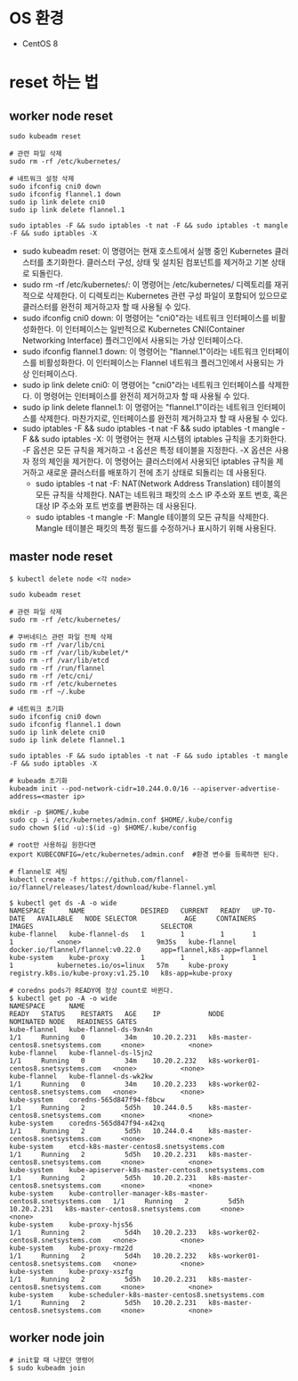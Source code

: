# OS 환경
* CentOS 8

# reset 하는 법
## worker node reset
```
sudo kubeadm reset

# 관련 파일 삭제
sudo rm -rf /etc/kubernetes/

# 네트워크 설정 삭제
sudo ifconfig cni0 down
sudo ifconfig flannel.1 down
sudo ip link delete cni0
sudo ip link delete flannel.1

sudo iptables -F && sudo iptables -t nat -F && sudo iptables -t mangle -F && sudo iptables -X
```

* sudo kubeadm reset: 이 명령어는 현재 호스트에서 실행 중인 Kubernetes 클러스터를 초기화한다. 클러스터 구성, 상태 및 설치된 컴포넌트를 제거하고 기본 상태로 되돌린다.
* sudo rm -rf /etc/kubernetes/: 이 명령어는 /etc/kubernetes/ 디렉토리를 재귀적으로 삭제한다. 이 디렉토리는 Kubernetes 관련 구성 파일이 포함되어 있으므로 클러스터를 완전히 제거하고자 할 때 사용될 수 있다.
* sudo ifconfig cni0 down: 이 명령어는 "cni0"라는 네트워크 인터페이스를 비활성화한다. 이 인터페이스는 일반적으로 Kubernetes CNI(Container Networking Interface) 플러그인에서 사용되는 가상 인터페이스다.
* sudo ifconfig flannel.1 down: 이 명령어는 "flannel.1"이라는 네트워크 인터페이스를 비활성화한다. 이 인터페이스는 Flannel 네트워크 플러그인에서 사용되는 가상 인터페이스다.
* sudo ip link delete cni0: 이 명령어는 "cni0"라는 네트워크 인터페이스를 삭제한다. 이 명령어는 인터페이스를 완전히 제거하고자 할 때 사용될 수 있다.
* sudo ip link delete flannel.1: 이 명령어는 "flannel.1"이라는 네트워크 인터페이스를 삭제한다. 마찬가지로, 인터페이스를 완전히 제거하고자 할 때 사용될 수 있다.
* sudo iptables -F && sudo iptables -t nat -F && sudo iptables -t mangle -F && sudo iptables -X: 이 명령어는 현재 시스템의 iptables 규칙을 초기화한다. -F 옵션은 모든 규칙을 제거하고 -t 옵션은 특정 테이블을 지정한다. -X 옵션은 사용자 정의 체인을 제거한다. 이 명령어는 클러스터에서 사용되던 iptables 규칙을 제거하고 새로운 클러스터를 배포하기 전에 초기 상태로 되돌리는 데 사용된다.
  * sudo iptables -t nat -F: NAT(Network Address Translation) 테이블의 모든 규칙을 삭제한다. NAT는 네트워크 패킷의 소스 IP 주소와 포트 번호, 혹은 대상 IP 주소와 포트 번호를 변환하는 데 사용된다.
  * sudo iptables -t mangle -F: Mangle 테이블의 모든 규칙을 삭제한다. Mangle 테이블은 패킷의 특정 필드를 수정하거나 표시하기 위해 사용된다.

## master node reset
```
$ kubectl delete node <각 node>

sudo kubeadm reset

# 관련 파일 삭제
sudo rm -rf /etc/kubernetes/

# 쿠버네티스 관련 파일 전체 삭제
sudo rm -rf /var/lib/cni
sudo rm -rf /var/lib/kubelet/*
sudo rm -rf /var/lib/etcd
sudo rm -rf /run/flannel
sudo rm -rf /etc/cni/
sudo rm -rf /etc/kubernetes
sudo rm -rf ~/.kube

# 네트워크 초기화
sudo ifconfig cni0 down
sudo ifconfig flannel.1 down
sudo ip link delete cni0
sudo ip link delete flannel.1

sudo iptables -F && sudo iptables -t nat -F && sudo iptables -t mangle -F && sudo iptables -X

# kubeadm 초기화
kubeadm init --pod-network-cidr=10.244.0.0/16 --apiserver-advertise-address=<master ip>

mkdir -p $HOME/.kube
sudo cp -i /etc/kubernetes/admin.conf $HOME/.kube/config
sudo chown $(id -u):$(id -g) $HOME/.kube/config

# root만 사용하길 원한다면
export KUBECONFIG=/etc/kubernetes/admin.conf  #환경 변수를 등록하면 된다.

# flannel로 세팅
kubectl create -f https://github.com/flannel-io/flannel/releases/latest/download/kube-flannel.yml

$ kubectl get ds -A -o wide
NAMESPACE      NAME              DESIRED   CURRENT   READY   UP-TO-DATE   AVAILABLE   NODE SELECTOR            AGE     CONTAINERS     IMAGES                                SELECTOR
kube-flannel   kube-flannel-ds   1         1         1       1            1           <none>                   9m35s   kube-flannel   docker.io/flannel/flannel:v0.22.0     app=flannel,k8s-app=flannel
kube-system    kube-proxy        1         1         1       1            1           kubernetes.io/os=linux   57m     kube-proxy     registry.k8s.io/kube-proxy:v1.25.10   k8s-app=kube-proxy

# coredns pods가 READY에 정상 count로 바뀐다.
$ kubectl get po -A -o wide
NAMESPACE      NAME                                                         READY   STATUS    RESTARTS   AGE    IP            NODE                                   NOMINATED NODE   READINESS GATES
kube-flannel   kube-flannel-ds-9xn4n                                        1/1     Running   0          34m    10.20.2.231   k8s-master-centos8.snetsystems.com     <none>           <none>
kube-flannel   kube-flannel-ds-l5jn2                                        1/1     Running   0          34m    10.20.2.232   k8s-worker01-centos8.snetsystems.com   <none>           <none>
kube-flannel   kube-flannel-ds-wk2kw                                        1/1     Running   0          34m    10.20.2.233   k8s-worker02-centos8.snetsystems.com   <none>           <none>
kube-system    coredns-565d847f94-f8bcw                                     1/1     Running   2          5d5h   10.244.0.5    k8s-master-centos8.snetsystems.com     <none>           <none>
kube-system    coredns-565d847f94-x42xq                                     1/1     Running   2          5d5h   10.244.0.4    k8s-master-centos8.snetsystems.com     <none>           <none>
kube-system    etcd-k8s-master-centos8.snetsystems.com                      1/1     Running   2          5d5h   10.20.2.231   k8s-master-centos8.snetsystems.com     <none>           <none>
kube-system    kube-apiserver-k8s-master-centos8.snetsystems.com            1/1     Running   2          5d5h   10.20.2.231   k8s-master-centos8.snetsystems.com     <none>           <none>
kube-system    kube-controller-manager-k8s-master-centos8.snetsystems.com   1/1     Running   2          5d5h   10.20.2.231   k8s-master-centos8.snetsystems.com     <none>           <none>
kube-system    kube-proxy-hjs56                                             1/1     Running   2          5d4h   10.20.2.233   k8s-worker02-centos8.snetsystems.com   <none>           <none>
kube-system    kube-proxy-rmz2d                                             1/1     Running   2          5d4h   10.20.2.232   k8s-worker01-centos8.snetsystems.com   <none>           <none>
kube-system    kube-proxy-xszfg                                             1/1     Running   2          5d5h   10.20.2.231   k8s-master-centos8.snetsystems.com     <none>           <none>
kube-system    kube-scheduler-k8s-master-centos8.snetsystems.com            1/1     Running   2          5d5h   10.20.2.231   k8s-master-centos8.snetsystems.com     <none>           <none>
```

## worker node join
```
# init할 때 나왔던 명령어
$ sudo kubeadm join
```

